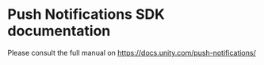 # Push Notifications SDK documentation
Please consult the full manual on https://docs.unity.com/push-notifications/
